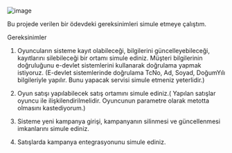 ![image](https://github.com/user-attachments/assets/bf8da68a-acd0-4986-bda7-2c4ecfe7f7f3)


Bu projede verilen bir ödevdeki gereksinimleri simule etmeye çalıştım.

Gereksinimler

1.  Oyuncuların sisteme kayıt olabileceği, bilgilerini güncelleyebileceği, kayıtlarını silebileceği bir ortamı simule ediniz.
Müşteri bilgilerinin doğruluğunu e-devlet sistemlerini kullanarak doğrulama yapmak istiyoruz.
(E-devlet sistemlerinde doğrulama TcNo, Ad, Soyad, DoğumYılı bilgileriyle yapılır. Bunu yapacak servisi simule etmeniz yeterlidir.)

2. Oyun satışı yapılabilecek satış ortamını simule ediniz.( Yapılan satışlar oyuncu ile ilişkilendirilmelidir. Oyuncunun parametre olarak metotta olmasını kastediyorum.)
   
3. Sisteme yeni kampanya girişi, kampanyanın silinmesi ve güncellenmesi imkanlarını simule ediniz.
   
4. Satışlarda kampanya entegrasyonunu simule ediniz.
